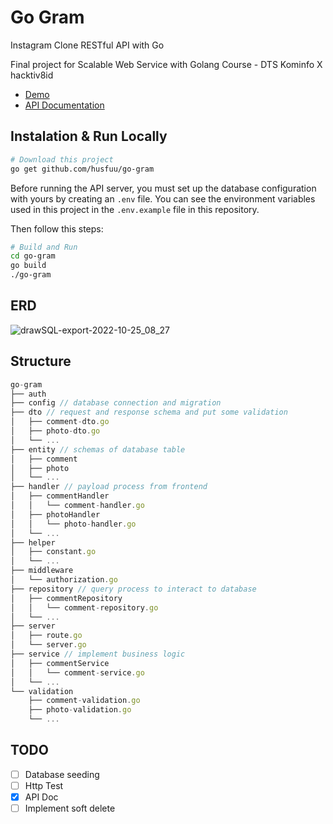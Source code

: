 # Go Gram

Instagram Clone RESTful API with Go

Final project for Scalable Web Service with Golang Course - DTS Kominfo X hacktiv8id

- [Demo](https://go-gram-production.up.railway.app)
- [API Documentation](https://go-gram-production.up.railway.app/swagger/index.html)

## Instalation & Run Locally

```bash
# Download this project
go get github.com/husfuu/go-gram
```

Before running the API server, you must set up the database configuration with yours by creating an `.env` file. You can see the environment variables used in this project in the `.env.example` file in this repository.

Then follow this steps:

```bash
# Build and Run
cd go-gram
go build
./go-gram
```

## ERD
![drawSQL-export-2022-10-25_08_27](https://user-images.githubusercontent.com/70875733/197654868-fb9b6279-944e-45cb-aa61-49d7b198e2a6.png)

## Structure

```js
go-gram
├── auth
├── config // database connection and migration
├── dto // request and response schema and put some validation
│   ├── comment-dto.go
│   ├── photo-dto.go
│   └── ...
├── entity // schemas of database table
│   ├── comment
│   ├── photo
│   └── ...
├── handler // payload process from frontend
│   ├── commentHandler
│   │   └── comment-handler.go
│   ├── photoHandler
│   │   └── photo-handler.go
│   └── ...
├── helper
│   ├── constant.go
│   └── ...
├── middleware
│   └── authorization.go
├── repository // query process to interact to database
│   ├── commentRepository
│   │   └── comment-repository.go
│   └── ...
├── server
│   ├── route.go
│   └── server.go
├── service // implement business logic
│   ├── commentService
│   │   └── comment-service.go
│   └── ...
└── validation
    ├── comment-validation.go
    ├── photo-validation.go
    └── ...
```

## TODO

- [ ] Database seeding
- [ ] Http Test
- [x] API Doc
- [ ] Implement soft delete
